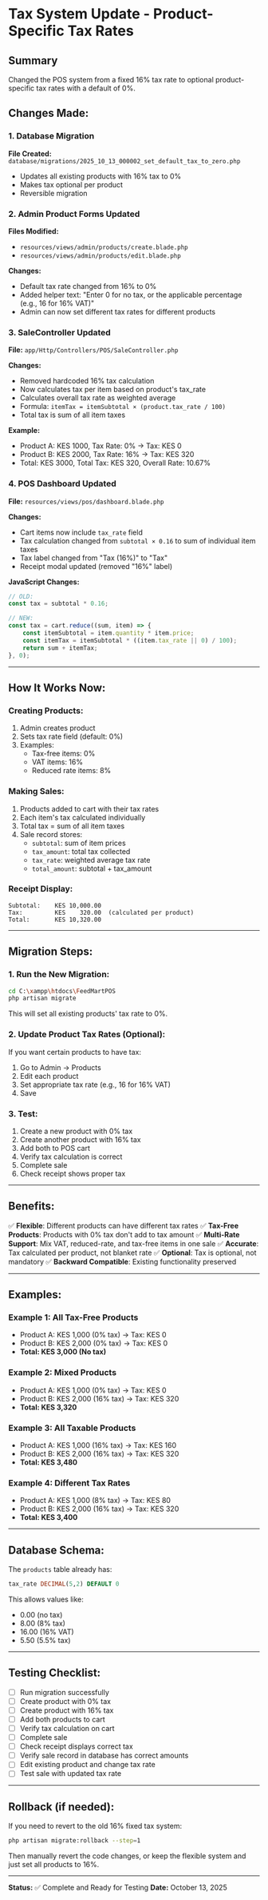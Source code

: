 # Tax System Update - Product-Specific Tax Rates

## Summary
Changed the POS system from a fixed 16% tax rate to optional product-specific tax rates with a default of 0%.

## Changes Made:

### 1. Database Migration
**File Created:** `database/migrations/2025_10_13_000002_set_default_tax_to_zero.php`
- Updates all existing products with 16% tax to 0%
- Makes tax optional per product
- Reversible migration

### 2. Admin Product Forms Updated

**Files Modified:**
- `resources/views/admin/products/create.blade.php`
- `resources/views/admin/products/edit.blade.php`

**Changes:**
- Default tax rate changed from 16% to 0%
- Added helper text: "Enter 0 for no tax, or the applicable percentage (e.g., 16 for 16% VAT)"
- Admin can now set different tax rates for different products

### 3. SaleController Updated
**File:** `app/Http/Controllers/POS/SaleController.php`

**Changes:**
- Removed hardcoded 16% tax calculation
- Now calculates tax per item based on product's tax_rate
- Calculates overall tax rate as weighted average
- Formula: `itemTax = itemSubtotal × (product.tax_rate / 100)`
- Total tax is sum of all item taxes

**Example:**
- Product A: KES 1000, Tax Rate: 0% → Tax: KES 0
- Product B: KES 2000, Tax Rate: 16% → Tax: KES 320
- Total: KES 3000, Total Tax: KES 320, Overall Rate: 10.67%

### 4. POS Dashboard Updated
**File:** `resources/views/pos/dashboard.blade.php`

**Changes:**
- Cart items now include `tax_rate` field
- Tax calculation changed from `subtotal × 0.16` to sum of individual item taxes
- Tax label changed from "Tax (16%)" to "Tax"
- Receipt modal updated (removed "16%" label)

**JavaScript Changes:**
```javascript
// OLD:
const tax = subtotal * 0.16;

// NEW:
const tax = cart.reduce((sum, item) => {
    const itemSubtotal = item.quantity * item.price;
    const itemTax = itemSubtotal * ((item.tax_rate || 0) / 100);
    return sum + itemTax;
}, 0);
```

---

## How It Works Now:

### Creating Products:
1. Admin creates product
2. Sets tax rate field (default: 0%)
3. Examples:
   - Tax-free items: 0%
   - VAT items: 16%
   - Reduced rate items: 8%

### Making Sales:
1. Products added to cart with their tax rates
2. Each item's tax calculated individually
3. Total tax = sum of all item taxes
4. Sale record stores:
   - `subtotal`: sum of item prices
   - `tax_amount`: total tax collected
   - `tax_rate`: weighted average tax rate
   - `total_amount`: subtotal + tax_amount

### Receipt Display:
```
Subtotal:    KES 10,000.00
Tax:         KES    320.00  (calculated per product)
Total:       KES 10,320.00
```

---

## Migration Steps:

### 1. Run the New Migration:
```bash
cd C:\xampp\htdocs\FeedMartPOS
php artisan migrate
```

This will set all existing products' tax rate to 0%.

### 2. Update Product Tax Rates (Optional):
If you want certain products to have tax:
1. Go to Admin → Products
2. Edit each product
3. Set appropriate tax rate (e.g., 16 for 16% VAT)
4. Save

### 3. Test:
1. Create a new product with 0% tax
2. Create another product with 16% tax
3. Add both to POS cart
4. Verify tax calculation is correct
5. Complete sale
6. Check receipt shows proper tax

---

## Benefits:

✅ **Flexible**: Different products can have different tax rates
✅ **Tax-Free Products**: Products with 0% tax don't add to tax amount
✅ **Multi-Rate Support**: Mix VAT, reduced-rate, and tax-free items in one sale
✅ **Accurate**: Tax calculated per product, not blanket rate
✅ **Optional**: Tax is optional, not mandatory
✅ **Backward Compatible**: Existing functionality preserved

---

## Examples:

### Example 1: All Tax-Free Products
- Product A: KES 1,000 (0% tax) → Tax: KES 0
- Product B: KES 2,000 (0% tax) → Tax: KES 0
- **Total: KES 3,000 (No tax)**

### Example 2: Mixed Products
- Product A: KES 1,000 (0% tax) → Tax: KES 0
- Product B: KES 2,000 (16% tax) → Tax: KES 320
- **Total: KES 3,320**

### Example 3: All Taxable Products
- Product A: KES 1,000 (16% tax) → Tax: KES 160
- Product B: KES 2,000 (16% tax) → Tax: KES 320
- **Total: KES 3,480**

### Example 4: Different Tax Rates
- Product A: KES 1,000 (8% tax) → Tax: KES 80
- Product B: KES 2,000 (16% tax) → Tax: KES 320
- **Total: KES 3,400**

---

## Database Schema:

The `products` table already has:
```sql
tax_rate DECIMAL(5,2) DEFAULT 0
```

This allows values like:
- 0.00 (no tax)
- 8.00 (8% tax)
- 16.00 (16% VAT)
- 5.50 (5.5% tax)

---

## Testing Checklist:

- [ ] Run migration successfully
- [ ] Create product with 0% tax
- [ ] Create product with 16% tax
- [ ] Add both products to cart
- [ ] Verify tax calculation on cart
- [ ] Complete sale
- [ ] Check receipt displays correct tax
- [ ] Verify sale record in database has correct amounts
- [ ] Edit existing product and change tax rate
- [ ] Test sale with updated tax rate

---

## Rollback (if needed):

If you need to revert to the old 16% fixed tax system:

```bash
php artisan migrate:rollback --step=1
```

Then manually revert the code changes, or keep the flexible system and just set all products to 16%.

---

**Status:** ✅ Complete and Ready for Testing
**Date:** October 13, 2025
